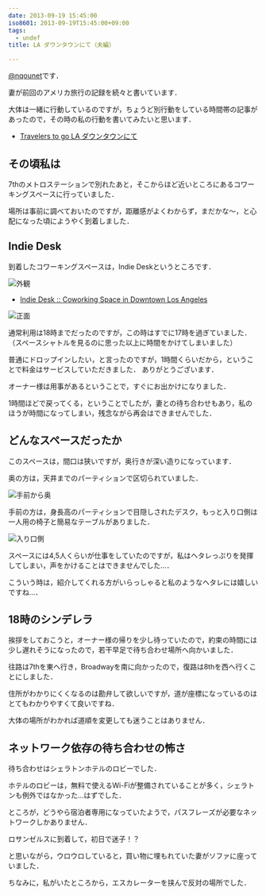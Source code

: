 ```yaml
---
date: 2013-09-19 15:45:00
iso8601: 2013-09-19T15:45:00+09:00
tags:
  - undef
title: LA ダウンタウンにて（夫編）

---
```


<p><a href="https://twitter.com/nqounet">@nqounet</a>です．</p>

<p>妻が前回のアメリカ旅行の記録を続々と書いています．</p>

<p>大体は一緒に行動しているのですが，ちょうど別行動をしている時間帯の記事があったので，その時の私の行動を書いてみたいと思います．</p>

<ul><li><a href="http://ustravelers.us/?p=204">Travelers to go LA ダウンタウンにて</a></li></ul>

<h2>その頃私は</h2>

<p>7thのメトロステーションで別れたあと，そこからほど近いところにあるコワーキングスペースに行っていました．</p>

<p>場所は事前に調べておいたのですが，距離感がよくわからず，まだかな〜，と心配になった頃にようやく到着しました．</p>

<h2>Indie Desk</h2>

<p>到着したコワーキングスペースは，Indie Deskというところです．</p>

<p><img src="https://copy.com/oXGVgEEg8X2wmWMr" alt="外観"></p>

<ul><li><a href="http://indiedesk.com/">Indie Desk :: Coworking Space in Downtown Los Angeles</a></li></ul>

<p><img src="https://copy.com/jTR7Ey6wgexa1o8h" alt="正面"></p>

<p>通常利用は18時までだったのですが，この時はすでに17時を過ぎていました． （スペースシャトルを見るのに思った以上に時間をかけてしまいました）</p>

<p>普通にドロップインしたい，と言ったのですが，1時間くらいだから，ということで料金はサービスしていただきました． ありがとうございます．</p>

<p>オーナー様は用事があるということで，すぐにお出かけになりました．</p>

<p>1時間ほどで戻ってくる，ということでしたが，妻との待ち合わせもあり，私のほうが時間になってしまい，残念ながら再会はできませんでした．</p>

<h2>どんなスペースだったか</h2>

<p>このスペースは，間口は狭いですが，奥行きが深い造りになっています．</p>

<p>奥の方は，天井までのパーティションで区切られていました．</p>

<p><img src="https://copy.com/JYqKCfEOm2rDX0s8" alt="手前から奥"></p>

<p>手前の方は，身長高のパーティションで目隠しされたデスク，もっと入り口側は一人用の椅子と簡易なテーブルがありました．</p>

<p><img src="https://copy.com/dF2jbyp9mjwz69Rg" alt="入り口側"></p>

<p>スペースには4,5人くらいが仕事をしていたのですが，私はヘタレっぷりを発揮してしまい，声をかけることはできませんでした…．</p>

<p>こういう時は，紹介してくれる方がいらっしゃると私のようなヘタレには嬉しいですね…．</p>

<h2>18時のシンデレラ</h2>

<p>挨拶をしておこうと，オーナー様の帰りを少し待っていたので，約束の時間には少し遅れそうになったので，若干早足で待ち合わせ場所へ向かいました．</p>

<p>往路は7thを東へ行き，Broadwayを南に向かったので，復路は8thを西へ行くことにしました．</p>

<p>住所がわかりにくくなるのは勘弁して欲しいですが，道が座標になっているのはとてもわかりやすくて良いですね．</p>

<p>大体の場所がわかれば道順を変更しても迷うことはありません．</p>

<h2>ネットワーク依存の待ち合わせの怖さ</h2>

<p>待ち合わせはシェラトンホテルのロビーでした．</p>

<p>ホテルのロビーは，無料で使えるWi-Fiが整備されていることが多く，シェラトンも例外ではなかった…はずでした．</p>

<p>ところが，どうやら宿泊者専用になっていたようで，パスフレーズが必要なネットワークしかありません．</p>

<p>ロサンゼルスに到着して，初日で迷子！？</p>

<p>と思いながら，ウロウロしていると，買い物に埋もれていた妻がソファに座っていました．</p>

<p>ちなみに，私がいたところから，エスカレーターを挟んで反対の場所でした．</p>
    	